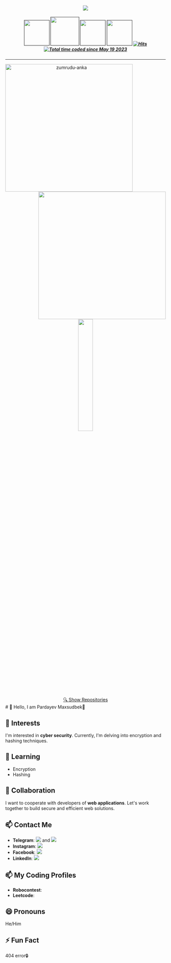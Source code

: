 <h1 align="center">
  <a href="https://git.io/typing-svg">
    <img src="https://readme-typing-svg.herokuapp.com/?lines=Hi,+There!+👋;This+is+Maxsudbek👨‍💻&center=true&size=30">
  </a>
</h1>

<h5 align="center">
   <a href="" title="LinkedIn Profile"><img width="80" src="https://img.shields.io/badge/linkedin-%230077B5.svg?style=for-the-badge&logo=linkedin&logoColor=white"></a>
   <a href="" title="Insta Profile"><img width="90" src="https://img.shields.io/badge/instagram-%23E4405F.svg?style=for-the-badge&logo=Instagram&logoColor=white"></a>
   <a href="" title="TG Profile"><img width="80" src="https://img.shields.io/badge/Telegram-2CA5E0?style=for-the-badge&logo=telegram&logoColor=white"></a>
   <a href="" title="FB Profile"><img width="80" src="https://img.shields.io/badge/Facebook-%231877F2.svg?style=for-the-badge&logo=Facebook&logoColor=white"></a>
  <a href=""><img alt="Hits" src="https://hits.sh/github.com/shoyimobloqulov.svg?view=today-total"/></a>
  <a href=""><img src="https://wakatime.com/badge/user/601c65c4-5a70-4304-98de-a4833f83a8f9.svg" alt="Total time coded since May 19 2023" /></a>
</h5>
<hr>
<p align=center>
  <div align=center>
    <a href="https://github.com/PMaxsudbek/" title="Go to Github profile">
      <img align="left" width=400 src="https://github-readme-streak-stats.herokuapp.com/?user=shoyimobloqulov&theme=react&border=61dafb&hide_border=true" alt="zumrudu-anka" />
    </a>
    <a href="https://github.com/PMaxsudbek/" title="Go to Github profile">
      <img align="right"  width=400 src="https://github-readme-stats.vercel.app/api?username=shoyimobloqulov&show_icons=true&theme=react&border_color=61dafb&hide_border=true" />
    </a>
  </div>
</p>
<br><br><br><br><br><br><br><br><br><br>
<p align=center>
  <a href="https://github.com/anuraghazra/github-readme-stats">
    <img style="width: 30%;" align="center" src="https://github-readme-stats.vercel.app/api/top-langs/?username=PMaxsudbek&hide=c%23,css,html%2b%2b,Cuda&title_color=61dafb&text_color=ffffff&icon_color=61dafb&bg_color=20232a&langs_count=8&layout=compact&border_color=61dafb&hide_border=true" />
  </a>
</p>
<div align=center>
  <a href="https://github.com/PMaxsudbek?tab=repositories">🔍 <span>Show Repositories</span></a>
</div>
# 👋 Hello, I am Pardayev Maxsudbek🙂

## 👀 Interests
I'm interested in **cyber security**. Currently, I'm delving into encryption and hashing techniques.

## 🌱 Learning
- Encryption
- Hashing

## 💞️ Collaboration
I want to cooperate with developers of **web applications**. Let's work together to build secure and efficient web solutions.

## 📫 Contact Me
- **Telegram**: [<img src="https://img.icons8.com/color/24/000000/telegram-app--v1.png"/>](https://t.me/Pardayev_Maxsudbek1) and [<img src="https://img.icons8.com/color/24/FF0000/telegram-app--v1.png"/>](https://t.me/Pardayev_Maxsudbek2)
- **Instagram**: [<img src="https://img.icons8.com/fluent/24/000000/instagram-new.png"/>](https://www.instagram.com/pardayev_maxsud)
- **Facebook**: [<img src="https://img.icons8.com/color/24/000000/facebook-new.png"/>](https://www.facebook.com/profile.php?id=100070846161557)
- **LinkedIn**: [<img src="https://img.icons8.com/color/24/000000/linkedin.png"/>](https://www.linkedin.com/in/maxsudbek-pardayev-798541260/)

## 📫 My Coding Profiles
- **Robocontest**: []()
- **Leetcode**: []()

## 😄 Pronouns
He/Him

## ⚡ Fun Fact
404 error🔒
